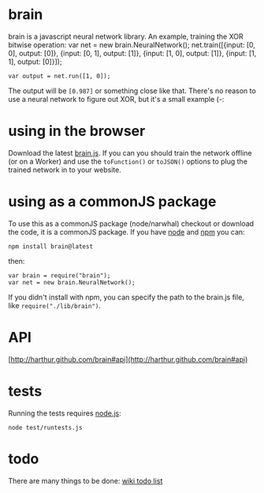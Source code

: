 # brain

brain is a javascript neural network library. An example, training the XOR bitwise operation:
	var net = new brain.NeuralNetwork();
	net.train([{input: [0, 0], output: [0]},
	           {input: [0, 1], output: [1]},
	           {input: [1, 0], output: [1]},
	           {input: [1, 1], output: [0]}]);
	
	var output = net.run([1, 0]);

The output will be `[0.987]` or something close like that. There's no reason to use a neural network to figure out XOR, but it's a small example (-:

# using in the browser
Download the latest [brain.js](http://github.com/harthur/brain/downloads). If you can you should train the network offline (or on a Worker) and use the `toFunction()` or `toJSON()` options to plug the trained network in to your website.

# using as a commonJS package
To use this as a commonJS package (node/narwhal) checkout or download the code, it is a commonJS package. If you have [node](http://nodejs.org/) and [npm](http://github.com/isaacs/npm) you can:

	npm install brain@latest

then:

	var brain = require("brain");
	var net = new brain.NeuralNetwork();
	
If you didn't install with npm, you can specify the path to the brain.js file, like `require("./lib/brain")`.

# API
[http://harthur.github.com/brain#api](http://harthur.github.com/brain#api)

# tests
Running the tests requires [node.js](http://nodejs.org/):

	node test/runtests.js

# todo
There are many things to be done: [wiki todo list](http://wiki.github.com/harthur/brain/todo)

